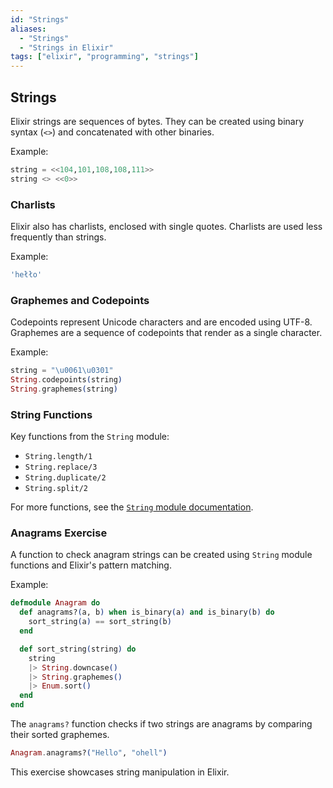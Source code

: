```yaml
---
id: "Strings"
aliases:
  - "Strings"
  - "Strings in Elixir"
tags: ["elixir", "programming", "strings"]
---
```


## Strings

Elixir strings are sequences of bytes. They can be created using binary syntax (`<>`) and concatenated with other binaries.

Example:
```elixir
string = <<104,101,108,108,111>>
string <> <<0>>
```

### Charlists

Elixir also has charlists, enclosed with single quotes. Charlists are used less frequently than strings.

Example:
```elixir
'hełło'
```

### Graphemes and Codepoints

Codepoints represent Unicode characters and are encoded using UTF-8. Graphemes are a sequence of codepoints that render as a single character.

Example:
```elixir
string = "\u0061\u0301"
String.codepoints(string)
String.graphemes(string)
```

### String Functions

Key functions from the `String` module:
- `String.length/1`
- `String.replace/3`
- `String.duplicate/2`
- `String.split/2`

For more functions, see the [`String` module documentation](https://hexdocs.pm/elixir/String.html).

### Anagrams Exercise

A function to check anagram strings can be created using `String` module functions and Elixir's pattern matching.

Example:
```elixir
defmodule Anagram do
  def anagrams?(a, b) when is_binary(a) and is_binary(b) do
    sort_string(a) == sort_string(b)
  end

  def sort_string(string) do
    string
    |> String.downcase()
    |> String.graphemes()
    |> Enum.sort()
  end
end
```

The `anagrams?` function checks if two strings are anagrams by comparing their sorted graphemes.

```elixir
Anagram.anagrams?("Hello", "ohell")
```

This exercise showcases string manipulation in Elixir.